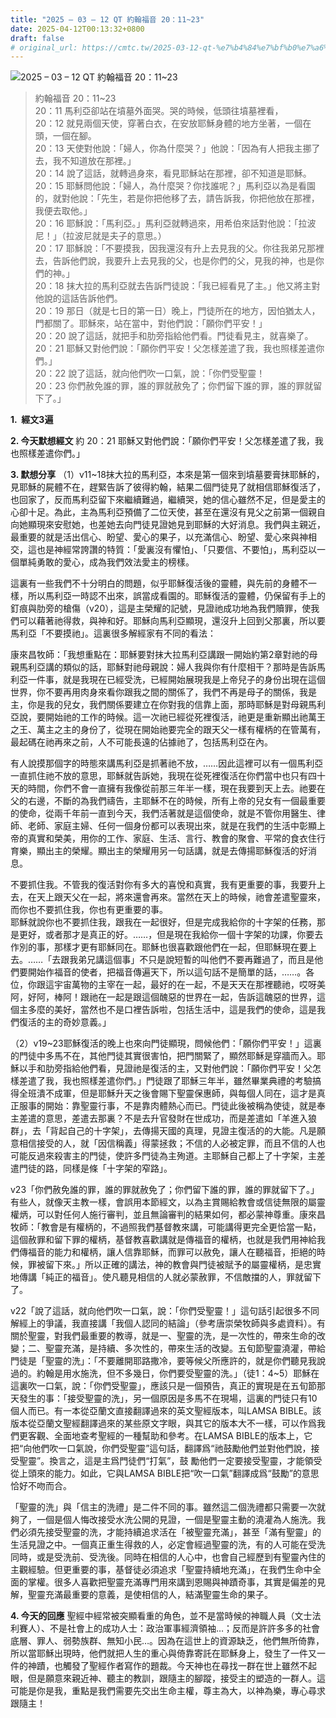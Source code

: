 ```yaml
---
title: "2025 – 03 – 12 QT 約翰福音 20：11~23"
date: 2025-04-12T00:13:32+0800
draft: false
# original_url: https://cmtc.tw/2025-03-12-qt-%e7%b4%84%e7%bf%b0%e7%a6%8f%e9%9f%b3-20%ef%bc%9a1123
---
```


![2025 – 03 – 12 QT 約翰福音 20：11\~23](/images/qt.jpg  "2025 – 03 – 12 QT 約翰福音 20：11\~23")

> 約翰福音 20：11\~23  
> 20：11 馬利亞卻站在墳墓外面哭。哭的時候，低頭往墳墓裡看，  
> 20：12 就見兩個天使，穿著白衣，在安放耶穌身體的地方坐著，一個在頭，一個在腳。  
> 20：13 天使對他說：「婦人，你為什麼哭？」他說：「因為有人把我主挪了去，我不知道放在那裡。」  
> 20：14 說了這話，就轉過身來，看見耶穌站在那裡，卻不知道是耶穌。  
> 20：15 耶穌問他說：「婦人，為什麼哭？你找誰呢？」馬利亞以為是看園的，就對他說：「先生，若是你把他移了去，請告訴我，你把他放在那裡，我便去取他。」  
> 20：16 耶穌說：「馬利亞。」馬利亞就轉過來，用希伯來話對他說：「拉波尼！」（拉波尼就是夫子的意思。）  
> 20：17 耶穌說：「不要摸我，因我還沒有升上去見我的父。你往我弟兄那裡去，告訴他們說，我要升上去見我的父，也是你們的父，見我的神，也是你們的神。」  
> 20：18 抹大拉的馬利亞就去告訴門徒說：「我已經看見了主。」他又將主對他說的這話告訴他們。  
> 20：19 那日（就是七日的第一日）晚上，門徒所在的地方，因怕猶太人，門都關了。耶穌來，站在當中，對他們說：「願你們平安！」  
> 20：20 說了這話，就把手和肋旁指給他們看。門徒看見主，就喜樂了。  
> 20：21 耶穌又對他們說：「願你們平安！父怎樣差遣了我，我也照樣差遣你們。」  
> 20：22 說了這話，就向他們吹一口氣，說：「你們受聖靈！  
> 20：23 你們赦免誰的罪，誰的罪就赦免了；你們留下誰的罪，誰的罪就留下了。」

**1.  經文3遍**

**2. 今天默想經文**
約 20：21 耶穌又對他們說：「願你們平安！父怎樣差遣了我，我也照樣差遣你們。」

**3. 默想分享**
（1）v11\~18抹大拉的馬利亞，本來是第一個來到墳墓要膏抹耶穌的，見耶穌的屍體不在，趕緊告訴了彼得約翰，結果二個門徒見了就相信耶穌復活了，也回家了，反而馬利亞留下來繼續難過，繼續哭，她的信心雖然不足，但是愛主的心卻十足。為此，主為馬利亞預備了二位天使，甚至在還沒有見父之前第一個親自向她顯現來安慰她，也差她去向門徒見證她見到耶穌的大好消息。我們與主親近，最重要的就是活出信心、盼望、愛心的果子，以充滿信心、盼望、愛心來與神相交，這也是神經常誇讚的特質：「愛裏沒有懼怕」、「只要信、不要怕」，馬利亞以一個單純勇敢的愛心，成為我們效法愛主的榜樣。

這裏有一些我們不十分明白的問題，似乎耶穌復活後的靈體，與先前的身體不一樣，所以馬利亞一時認不出來，誤當成看園的。耶穌復活的靈體，仍保留有手上的釘痕與肋旁的槍傷（v20），這是主榮耀的記號，見證祂成功地為我們贖罪，使我們可以藉著祂得救，與神和好。耶穌向馬利亞顯現，還沒升上回到父那裏，所以要馬利亞「不要摸祂」。這裏很多解經家有不同的看法：

康來昌牧師：「我想重點在：耶穌要對抹大拉馬利亞講跟一開始約第2章對祂的母親馬利亞講的類似的話，耶穌對祂母親說：婦人我與你有什麼相干？那時是告訴馬利亞一件事，就是我現在已經受洗，已經開始展現我是上帝兒子的身份出現在這個世界，你不要再用肉身來看你跟我之間的關係了，我們不再是母子的關係，我是主，你是我的兒女，我們關係要建立在你對我的信靠上面，那時耶穌是對母親馬利亞說，要開始祂的工作的時候。這一次祂已經從死裡復活，祂更是重新顯出祂萬王之王、萬主之主的身份了，從現在開始祂要完全的跟天父一樣有權柄的在管萬有，最起碼在祂再來之前，人不可能長遠的佔據祂了，包括馬利亞在內。

有人說摸那個字的時態來講馬利亞是抓著祂不放，……因此這裡可以有一個馬利亞一直抓住祂不放的意思，耶穌就告訴她，我現在從死裡復活在你們當中也只有四十天的時間，你們不會一直擁有我像從前那三年半一樣，現在我要到天上去。祂要在父的右邊，不斷的為我們禱告，主耶穌不在的時候，所有上帝的兒女有一個最重要的使命，從兩千年前一直到今天，我們活著就是這個使命，就是不管你用醫生、律師、老師、家庭主婦、任何一個身份都可以表現出來，就是在我們的生活中彰顯上帝的真實和榮美，用你的工作、家庭、生活、言行、教會的聚會、平常的食衣住行育樂，顯出主的榮耀。顯出主的榮耀用另一句話講，就是去傳揚耶穌復活的好消息。

不要抓住我。不管我的復活對你有多大的喜悅和真實，我有更重要的事，我要升上去，在天上跟天父在一起，將來還會再來。當然在天上的時候，祂會差遣聖靈來，而你也不要抓住我，你也有更重要的事。  
耶穌就說你也不要抓住我，跟我在一起很好，但是完成我給你的十字架的任務，那是更好，或者那才是真正的好。……，但是現在我給你一個十字架的功課，你要去作別的事，那樣才更有耶穌同在。耶穌也很喜歡跟他們在一起，但耶穌現在要上去。……「去跟我弟兄講這個事」不只是說短暫的叫他們不要再難過了，而且是他們要開始作福音的使者，把福音傳遍天下，所以這句話不是簡單的話，……。各位，你跟這宇宙萬物的主宰在一起，最好的在一起，不是天天在那裡聽祂，哎呀美阿，好阿，棒阿！跟祂在一起是跟這個醜惡的世界在一起，告訴這醜惡的世界，這個主多麼的美好，當然也不是口裡告訴啦，包括生活中，這是我們的使命，這是我們復活的主的奇妙意義。」

（2）v19\~23耶穌復活的晚上也來向門徒顯現，問候他們：「願你們平安！」這裏的門徒中多馬不在，其他門徒其實很害怕，把門關緊了，顯然耶穌是穿牆而入。耶穌以手和肋旁指給他們看，見證祂是復活的主，又對他們說：「願你們平安！父怎樣差遣了我，我也照樣差遣你們。」門徒跟了耶穌三年半，雖然畢業典禮的考驗搞得全班潰不成軍，但是耶穌升天之後會賜下聖靈保惠師，與每個人同在，這才是真正服事的開始：靠聖靈行事，不是靠肉體熱心而已。門徒此後被稱為使徒，就是奉主差遣的意思，差遣去那裏？不是去升官發財在世成功，而是差遣如「羊進入狼群」，去「背起自己的十字架」，去傳揚天國的真理，見證主復活的的大能。凡是願意相信接受的人，就「因信稱義」得蒙拯救；不信的人必被定罪，而且不信的人也可能反過來殺害主的門徒，使許多門徒為主殉道。主耶穌自己都上了十字架，主差遣門徒的路，同樣是條「十字架的窄路」。

v23「你們赦免誰的罪，誰的罪就赦免了；你們留下誰的罪，誰的罪就留下了。」有些人，就像天主教一樣，會誤用本節經文，以為主賞賜給教會或信徒無限的屬靈權炳，可以對任何人施行審判，並且無論審判的結果如何，都必蒙神尊重。康來昌牧師：「教會是有權柄的，不過照我們基督教來講，可能講得更完全更恰當一點，這個赦罪和留下罪的權柄，基督教喜歡講就是傳福音的權柄，也就是我們用神給我們傳福音的能力和權柄，讓人信靠耶穌，而罪可以赦免，讓人在聽福音，拒絕的時候，罪被留下來。」所以正確的講法，神的教會與門徒被賦予的屬靈權柄，是忠實地傳講「純正的福音」。使凡聽見相信的人就必蒙赦罪，不信敵擋的人，罪就留下了。

v22「說了這話，就向他們吹一口氣，說：「你們受聖靈！」這句話引起很多不同解經上的爭議，我直接講「我個人認同的結論」（參考唐崇榮牧師與多處資料）。有關於聖靈，對我們最重要的教導，就是一、聖靈的洗，是一次性的，帶來生命的改變；二、聖靈充滿，是持續、多次性的，帶來生活的改變。五旬節聖靈澆灌，帶給門徒是「聖靈的洗」：「不要離開耶路撒冷，要等候父所應許的，就是你們聽見我說過的。約翰是用水施洗，但不多幾日，你們要受聖靈的洗。」（徒1：4\~5）耶穌在這裏吹一口氣，說：「你們受聖靈」，應該只是一個預告，真正的實現是在五旬節那天發生的事：「接受聖靈的洗」，另一個原因是多馬不在現場，這裏的門徒只有10個人而已。有一本從亞蘭文直接翻譯過來的英文聖經版本，叫LAMSA BIBLE。該版本從亞蘭文聖經翻譯過來的某些原文字眼，與其它的版本大不一樣，可以作爲我們更客觀、全面地查考聖經的一種幫助和參考。在LAMSA BIBLE的版本上，它把“向他們吹一口氣說，你們受聖靈”這句話，翻譯爲“祂鼓勵他們並對他們說，接受聖靈”。換言之，這是主爲門徒們“打氣”，鼓 勵他們一定要接受聖靈，才能領受從上頭來的能力。如此，它與LAMSA BIBLE把“吹一口氣”翻譯成爲“鼓勵”的意思恰好不吻而合。

「聖靈的洗」與「信主的洗禮」是二件不同的事。雖然這二個洗禮都只需要一次就夠了，一個是個人悔改接受水洗公開的見證，一個是聖靈主動的澆灌為人施洗。我們必須先接受聖靈的洗，才能持續追求活在「被聖靈充滿」，甚至「滿有聖靈」的生活見證之中。一個真正重生得救的人，必定會經過聖靈的洗，有的人可能在受洗同時，或是受洗前、受洗後。同時在相信的人心中，也會自己經歷到有聖靈內住的主觀經驗。但更重要的事，基督徒必須追求「聖靈持續地充滿」，在我們生命中全面的掌權。很多人喜歡把聖靈充滿專門用來講到恩賜與神蹟奇事，其實是偏差的見解，聖靈充滿最重要的意義，是使相信的人，結滿聖靈生命的果子。

**4. 今天的回應**
聖經中經常被突顯看重的角色，並不是當時候的神職人員（文士法利賽人）、不是社會上的成功人士：政治軍事經濟領袖…；反而是許許多多的社會底層、罪人、弱勢族群、無知小民…。因為在這世上的資源缺乏，他們無所倚靠，所以當耶穌出現時，他們就把人生的重心與倚靠寄託在耶穌身上，發生了一件又一件的神蹟，也觸發了聖經作者寫作的題裁。今天神也在尋找一群在世上雖然不起眼，但是願意來親近神、聽主的教訓，跟隨主的腳蹤，接受主的塑造的一群人。這可能是你是我，重點是我們需要先交出生命主權，尊主為大，以神為樂，專心尋求跟隨主！
